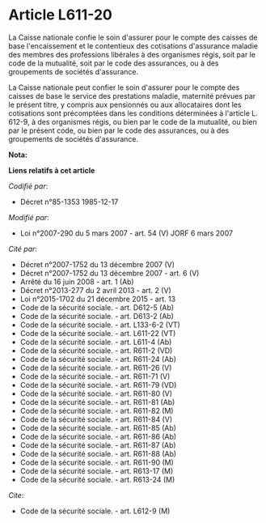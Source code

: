 # Article L611-20

La Caisse nationale confie le soin d'assurer pour le compte des caisses de base l'encaissement et le contentieux des
cotisations d'assurance maladie des membres des professions libérales à des organismes régis, soit par le code de la
mutualité, soit par le code des assurances, ou à des groupements de sociétés d'assurance.

La Caisse nationale peut confier le soin d'assurer pour le compte des caisses de base le service des prestations maladie,
maternité prévues par le présent titre, y compris aux pensionnés ou aux allocataires dont les cotisations sont précomptées
dans les conditions déterminées à l'article L. 612-9, à des organismes régis, ou bien par le code de la mutualité, ou bien
par le présent code, ou bien par le code des assurances, ou à des groupements de sociétés d'assurance.

**Nota:**



**Liens relatifs à cet article**

_Codifié par_:

  - Décret n°85-1353 1985-12-17

_Modifié par_:

  - Loi n°2007-290 du 5 mars 2007 - art. 54 (V) JORF 6 mars 2007

_Cité par_:

  - Décret n°2007-1752 du 13 décembre 2007 (V)
  - Décret n°2007-1752 du 13 décembre 2007 - art. 6 (V)
  - Arrêté du 16 juin 2008 - art. 1 (Ab)
  - Décret n°2013-277 du 2 avril 2013 - art. 2 (V)
  - Loi n°2015-1702 du 21 décembre 2015 - art. 13
  - Code de la sécurité sociale. - art. D612-5 (Ab)
  - Code de la sécurité sociale. - art. D613-2 (Ab)
  - Code de la sécurité sociale. - art. L133-6-2 (VT)
  - Code de la sécurité sociale. - art. L611-22 (VT)
  - Code de la sécurité sociale. - art. L611-4 (Ab)
  - Code de la sécurité sociale. - art. R611-2 (VD)
  - Code de la sécurité sociale. - art. R611-24 (Ab)
  - Code de la sécurité sociale. - art. R611-26 (V)
  - Code de la sécurité sociale. - art. R611-71 (V)
  - Code de la sécurité sociale. - art. R611-79 (VD)
  - Code de la sécurité sociale. - art. R611-80 (V)
  - Code de la sécurité sociale. - art. R611-81 (Ab)
  - Code de la sécurité sociale. - art. R611-82 (M)
  - Code de la sécurité sociale. - art. R611-84 (V)
  - Code de la sécurité sociale. - art. R611-85 (Ab)
  - Code de la sécurité sociale. - art. R611-86 (Ab)
  - Code de la sécurité sociale. - art. R611-87 (Ab)
  - Code de la sécurité sociale. - art. R611-88 (Ab)
  - Code de la sécurité sociale. - art. R611-90 (M)
  - Code de la sécurité sociale. - art. R613-17 (M)
  - Code de la sécurité sociale. - art. R613-24 (M)

_Cite_:

  - Code de la sécurité sociale. - art. L612-9 (M)
